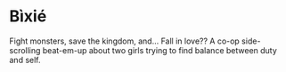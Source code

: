 Bìxié
======

Fight monsters, save the kingdom, and... Fall in love?? A co-op side-scrolling beat-em-up about two girls trying to find balance between duty and self.
